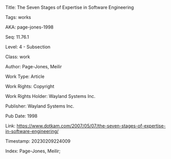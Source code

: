 Title:  The Seven Stages of Expertise in Software Engineering

Tags:   works

AKA:    page-jones-1998

Seq:    11.76.1

Level:  4 - Subsection

Class:  work

Author: Page-Jones, Meilir

Work Type: Article

Work Rights: Copyright

Work Rights Holder: Wayland Systems Inc.

Publisher: Wayland Systems Inc.

Pub Date: 1998

Link:   https://www.dotkam.com/2007/05/07/the-seven-stages-of-expertise-in-software-engineering/

Timestamp: 20230209224009

Index:  Page-Jones, Meilir; 
